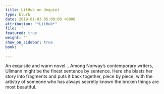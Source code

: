 ```yaml
---
title: LitHub on Unquiet
type: blurb
date: 2019-01-03 05:00:00 +0000
attribution: "*LitHub*"
file: ''
featured: true
weight: ''
show_on_sidebar: true
book: ''

---
```

An exquisite and warm novel... Among Norway’s contemporary writers, Ullmann might be the finest sentence by sentence. Here she blasts her story into fragments and puts it back together, piece by piece, with the artistry of someone who has always secretly known the broken things are most beautiful.